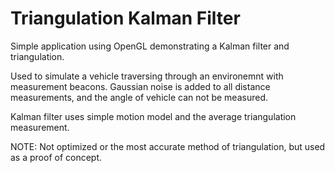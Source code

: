 # Triangulation Kalman Filter

Simple application using OpenGL demonstrating a Kalman filter and triangulation.

Used to simulate a vehicle traversing through an environemnt with measurement
beacons. Gaussian noise is added to all distance measurements, and the angle
of vehicle can not be measured.

Kalman filter uses simple motion model and the average triangulation
measurement.

NOTE: Not optimized or the most accurate method of triangulation, but used as
a proof of concept.
